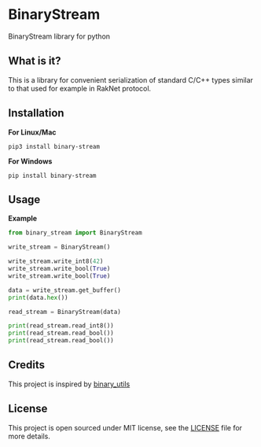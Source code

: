 # BinaryStream

BinaryStream library for python

## What is it?

This is a library for convenient serialization of standard C/C++ types similar to that used for example in RakNet
protocol.

## Installation

**For Linux/Mac**

```commandline
pip3 install binary-stream
```

**For Windows**

```commandline
pip install binary-stream
```

## Usage

**Example**

```python
from binary_stream import BinaryStream

write_stream = BinaryStream()

write_stream.write_int8(42)
write_stream.write_bool(True)
write_stream.write_bool(True)

data = write_stream.get_buffer()
print(data.hex())

read_stream = BinaryStream(data)

print(read_stream.read_int8())
print(read_stream.read_bool())
print(read_stream.read_bool())
```

## Credits

This project is inspired by [binary_utils](https://github.com/Podrum/binary_utils)

## License

This project is open sourced under MIT license, see the [LICENSE](LICENSE) file for more details.